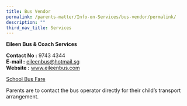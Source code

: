 ```yaml
---
title: Bus Vendor
permalink: /parents-matter/Info-on-Services/bus-vendor/permalink/
description: ""
third_nav_title: Services
---
```

**Eileen Bus &amp; Coach Services**  

**Contact No :** 9743 4344  
**E-mail :** eileenbus@hotmail.sg  
**Website :** <a href="www.eileenbus.com/" target="_blank" rel="noopener noreferrer">www.eileenbus.com</a>

[School Bus Fare](/files/Info%20Hub/2023/Bus%20Fare/school%20bus%20fare.pdf)

Parents are to contact the bus operator directly for their child’s transport arrangement.